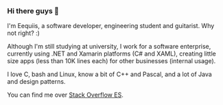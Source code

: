### Hi there guys 👋

I'm Eequiis, a software developer, engineering student and guitarist. Why not right? :)

Although I'm still studying at university, I work for a software enterprise, currently using .NET and Xamarin platforms (C# and XAML), creating little size apps (less than 10K lines each) for other businesses (internal usage).

I love C, bash and Linux, know a bit of C++ and Pascal, and a lot of Java and design patterns.

You can find me over [Stack Overflow ES](https://es.stackoverflow.com/users/65833/eequiis-v%c3%a1squez).

<!--
**Eequiis/Eequiis** is a ✨ _special_ ✨ repository because its `README.md` (this file) appears on your GitHub profile.

Here are some ideas to get you started:

- 🔭 I’m currently working on ...
- 🌱 I’m currently learning ...
- 👯 I’m looking to collaborate on ...
- 🤔 I’m looking for help with ...
- 💬 Ask me about ...
- 📫 How to reach me: ...
- 😄 Pronouns: ...
- ⚡ Fun fact: ...
-->
